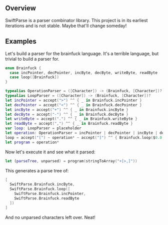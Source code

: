 ## Overview

SwiftParse is a parser combinator library. This project is in its earliest
iterations and is not stable. Maybe that'll change someday!

## Examples

Let's build a parser for the brainfuck language. It's a terrible language, but
trivial to build a parser for.

```swift
enum Brainfuck {
  case incPointer, decPointer, incByte, decByte, writeByte, readByte
  case loop([Brainfuck])
}

typealias OperationParser = ([Character]) -> (Brainfuck, [Character])?
typealias LoopParser = ([Character]) -> (Brainfuck, [Character])?
let incPointer = accept(">") ^^ { _ in Brainfuck.incPointer }
let decPointer = accept("<") ^^ { _ in Brainfuck.decPointer }
let incByte = accept("+") ^^ { _ in Brainfuck.incByte }
let decByte = accept("-") ^^ { _ in Brainfuck.decByte }
let writeByte = accept(".") ^^ { _ in Brainfuck.writeByte }
let readByte = accept(",") ^^ { _ in Brainfuck.readByte }
var loop: LoopParser = placeholder
let operation: OperationParser = incPointer | decPointer | incByte | decByte | writeByte | readByte | loop
loop = accept("[") ~ operation* ~ accept("]") ^^ { Brainfuck.loop($0.0.1) }
let program = operation*
```

Now let's execute it and see what it parsed:
```swift
let (parseTree, unparsed) = program(stringToArray("+[>,]"))
```

This generates a parse tree of:

```swift
[
  SwiftParse.Brainfuck.incByte,
  SwiftParse.Brainfuck.loop([
    SwiftParse.Brainfuck.incPointer,
    SwiftParse.Brainfuck.readByte
  ])
]
```

And no unparsed characters left over. Neat!


